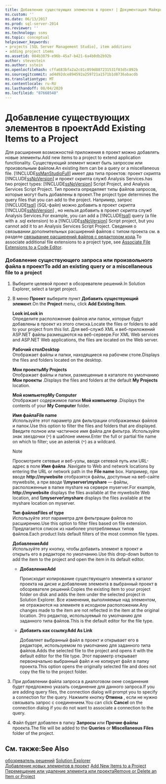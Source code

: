 ```yaml
---
title: Добавление существующих элементов в проект | Документация Майкрософт
ms.custom: ''
ms.date: 06/13/2017
ms.prod: sql-server-2014
ms.reviewer: ''
ms.technology: ssms
ms.topic: conceptual
helpviewer_keywords:
- projects [SQL Server Management Studio], item additions
- adding project items
ms.assetid: 084b3879-e96b-45a7-b421-6a4b0db2b92b
author: stevestein
ms.author: sstein
ms.openlocfilehash: cffa683bfa2a2c81c059d887231531f03d5c892b
ms.sourcegitcommit: ad4d92dce894592a259721a1571b1d8736abacdb
ms.translationtype: MT
ms.contentlocale: ru-RU
ms.lasthandoff: 08/04/2020
ms.locfileid: "87668548"
---
```

# <a name="add-existing-items-to-a-project"></a><span data-ttu-id="6ba92-102">Добавление существующих элементов в проект</span><span class="sxs-lookup"><span data-stu-id="6ba92-102">Add Existing Items to a Project</span></span>
  <span data-ttu-id="6ba92-103">Для расширения возможностей приложения в проект можно добавлять новые элементы.</span><span class="sxs-lookup"><span data-stu-id="6ba92-103">Add new items to a project to extend application functionality.</span></span> <span data-ttu-id="6ba92-104">Существующий элемент может быть запросом или произвольным файлом.</span><span class="sxs-lookup"><span data-stu-id="6ba92-104">An existing item can be a query or a miscellaneous file.</span></span> [!INCLUDE[ssManStudioFull](../../includes/ssmanstudiofull-md.md)] <span data-ttu-id="6ba92-105">имеет два типа проектов: проект скрипта [!INCLUDE[ssNoVersion](../../includes/ssnoversion-md.md)] и проект скрипта служб Analysis Services.</span><span class="sxs-lookup"><span data-stu-id="6ba92-105">has two project types: [!INCLUDE[ssNoVersion](../../includes/ssnoversion-md.md)] Script Project, and Analysis Services Script Project.</span></span> <span data-ttu-id="6ba92-106">Тип проекта определяет типы файлов запросов, которые могут быть добавлены в проект.</span><span class="sxs-lookup"><span data-stu-id="6ba92-106">The project type determines the query files that you can add to the project.</span></span> <span data-ttu-id="6ba92-107">Например, запрос [!INCLUDE[tsql](../../includes/tsql-md.md)] (SQL-файл) можно добавить в проект скрипта [!INCLUDE[ssNoVersion](../../includes/ssnoversion-md.md)] , но нельзя добавить в проект скрипта служб Analysis Services.</span><span class="sxs-lookup"><span data-stu-id="6ba92-107">For example, you can add a [!INCLUDE[tsql](../../includes/tsql-md.md)] query (a file with a .sql extension) to a [!INCLUDE[ssNoVersion](../../includes/ssnoversion-md.md)] Script project, but you cannot add it to an Analysis Services Script Project.</span></span> <span data-ttu-id="6ba92-108">Сведения о связывании дополнительных расширений файлов с типом проекта см. в разделе [связывание расширений файлов с редактором кода](../../relational-databases/scripting/associate-file-extensions-to-a-code-editor.md).</span><span class="sxs-lookup"><span data-stu-id="6ba92-108">To associate additional file extensions to a project type, see [Associate File Extensions to a Code Editor](../../relational-databases/scripting/associate-file-extensions-to-a-code-editor.md).</span></span>  
  
### <a name="to-add-an-existing-query-or-a-miscellaneous-file-to-a-project"></a><span data-ttu-id="6ba92-109">Добавление существующего запроса или произвольного файла в проект</span><span class="sxs-lookup"><span data-stu-id="6ba92-109">To add an existing query or a miscellaneous file to a project</span></span>  
  
1.  <span data-ttu-id="6ba92-110">Выберите целевой проект в обозревателе решений.</span><span class="sxs-lookup"><span data-stu-id="6ba92-110">In Solution Explorer, select a target project.</span></span>  
  
2.  <span data-ttu-id="6ba92-111">В меню **Проект** выберите пункт **Добавить существующий элемент**.</span><span class="sxs-lookup"><span data-stu-id="6ba92-111">On the **Project** menu, click **Add Existing Item**.</span></span>  
  
     <span data-ttu-id="6ba92-112">**Look in**</span><span class="sxs-lookup"><span data-stu-id="6ba92-112">**Look in**</span></span>  
     <span data-ttu-id="6ba92-113">Определите расположение файлов или папок, которые будут добавлены в проект из этого списка.</span><span class="sxs-lookup"><span data-stu-id="6ba92-113">Locate the files or folders to add to your project from this list.</span></span> <span data-ttu-id="6ba92-114">Для веб-служб XML и веб-приложений ASP.NET файлы размещаются на веб-сервере.</span><span class="sxs-lookup"><span data-stu-id="6ba92-114">For XML Web services and ASP.NET Web applications, the files are located on the Web server.</span></span>  
  
     <span data-ttu-id="6ba92-115">**Рабочий стол**</span><span class="sxs-lookup"><span data-stu-id="6ba92-115">**Desktop**</span></span>  
     <span data-ttu-id="6ba92-116">Отображает файлы и папки, находящиеся на рабочем столе.</span><span class="sxs-lookup"><span data-stu-id="6ba92-116">Displays the files and folders located on the desktop.</span></span>  
  
     <span data-ttu-id="6ba92-117">**Мои проекты**</span><span class="sxs-lookup"><span data-stu-id="6ba92-117">**My Projects**</span></span>  
     <span data-ttu-id="6ba92-118">Отображает файлы и папки, размещенные в каталоге по умолчанию **Мои проекты** .</span><span class="sxs-lookup"><span data-stu-id="6ba92-118">Displays the files and folders at the default **My Projects** location.</span></span>  
  
     <span data-ttu-id="6ba92-119">**Мой компьютер**</span><span class="sxs-lookup"><span data-stu-id="6ba92-119">**My Computer**</span></span>  
     <span data-ttu-id="6ba92-120">Отображает содержимое папки **Мой компьютер** .</span><span class="sxs-lookup"><span data-stu-id="6ba92-120">Displays the contents of your **My Computer** folder.</span></span>  
  
     <span data-ttu-id="6ba92-121">**Имя файла**</span><span class="sxs-lookup"><span data-stu-id="6ba92-121">**File name**</span></span>  
     <span data-ttu-id="6ba92-122">Используйте этот параметр для фильтрации отображаемых файлов и папок.</span><span class="sxs-lookup"><span data-stu-id="6ba92-122">Use this option to filter the files and folders that are displayed.</span></span> <span data-ttu-id="6ba92-123">Введите полное или частичное имя файла для фильтра. Используйте знак звездочки (`*`) в шаблоне имени.</span><span class="sxs-lookup"><span data-stu-id="6ba92-123">Enter the full or partial file name on which to filter; use an asterisk (`*`) as a wildcard.</span></span>  
  
    > [!NOTE]  
    >  <span data-ttu-id="6ba92-124">Просмотрите сетевые и веб-узлы, вводя сетевой путь или URL-адрес в поле **Имя файла** .</span><span class="sxs-lookup"><span data-stu-id="6ba92-124">Navigate to Web and network locations by entering the URL or network path in the **File name** box.</span></span> <span data-ttu-id="6ba92-125">Например, при вводе **http://mywebsite** отобразятся файлы, доступные на веб-сайте mywebsite, а при вводе **\\\myserver\myshare** — файлы, расположенные в папке myshare на сервере myserver.</span><span class="sxs-lookup"><span data-stu-id="6ba92-125">For example, **http://mywebsite** displays the files available at the mywebsite Web location, and **\\\myserver\myshare** displays the files available at the myshare location on myserver.</span></span>  
  
     <span data-ttu-id="6ba92-126">**Тип файлов**</span><span class="sxs-lookup"><span data-stu-id="6ba92-126">**Files of type**</span></span>  
     <span data-ttu-id="6ba92-127">Используйте этот параметра для фильтрации файлов по расширению.</span><span class="sxs-lookup"><span data-stu-id="6ba92-127">Use this option to filter files based on file extension.</span></span> <span data-ttu-id="6ba92-128">Предлагается список из наиболее употребляемых типов файлов.</span><span class="sxs-lookup"><span data-stu-id="6ba92-128">Each product lists default filters of the most common file types.</span></span>  
  
     <span data-ttu-id="6ba92-129">**Добавление**</span><span class="sxs-lookup"><span data-stu-id="6ba92-129">**Add**</span></span>  
     <span data-ttu-id="6ba92-130">Используйте эту кнопку, чтобы добавить элемент в проект и открыть его в редакторе по умолчанию.</span><span class="sxs-lookup"><span data-stu-id="6ba92-130">Use this drop-down button to add the item to the project and open the item in its default editor.</span></span>  
  
    -   <span data-ttu-id="6ba92-131">**Добавление**</span><span class="sxs-lookup"><span data-stu-id="6ba92-131">**Add**</span></span>  
  
         <span data-ttu-id="6ba92-132">Происходит копирование существующего элемента в каталог проекта на диске и добавление элемента в выбранный проект в обозревателе решений.</span><span class="sxs-lookup"><span data-stu-id="6ba92-132">Copies the existing item to your project folder on disk and adds the item under the selected project in Solution Explorer.</span></span> <span data-ttu-id="6ba92-133">Все изменения, выполняемые над элементом, не отражаются на элементе в исходном расположении.</span><span class="sxs-lookup"><span data-stu-id="6ba92-133">Any changes made to the item are not reflected in the item at the original location.</span></span> <span data-ttu-id="6ba92-134">Это редактор, используемый по умолчанию для заданного типа файлов.</span><span class="sxs-lookup"><span data-stu-id="6ba92-134">This is the default editor for the file type.</span></span>  
  
    -   <span data-ttu-id="6ba92-135">**Добавить как ссылку**</span><span class="sxs-lookup"><span data-stu-id="6ba92-135">**Add As Link**</span></span>  
  
         <span data-ttu-id="6ba92-136">Добавляет выбранный файл в проект и открывает его в редакторе, используемом по умолчанию для заданного типа файлов.</span><span class="sxs-lookup"><span data-stu-id="6ba92-136">Adds the selected file to the project and opens it with the default editor for the file type.</span></span> <span data-ttu-id="6ba92-137">Этот параметр открывает первоначально выбранный файл и не копирует файл в папку проекта.</span><span class="sxs-lookup"><span data-stu-id="6ba92-137">This option opens the originally selected file and does not copy the file to the project folder.</span></span>  
  
3.  <span data-ttu-id="6ba92-138">При добавлении файла запроса в диалоговом окне соединения будет предложено указать соединение для данного запроса.</span><span class="sxs-lookup"><span data-stu-id="6ba92-138">If you are adding query files, the connection dialog will prompt you to specify a connection for the query.</span></span> <span data-ttu-id="6ba92-139">Нажмите кнопку **Отмена** , если не нужно связывать запрос с соединением.</span><span class="sxs-lookup"><span data-stu-id="6ba92-139">You can click **Cancel** on the connection dialog if you do not want to associate a connection to the query.</span></span>  
  
4.  <span data-ttu-id="6ba92-140">Файл будет добавлен в папку **Запросы** или **Прочие файлы** проекта.</span><span class="sxs-lookup"><span data-stu-id="6ba92-140">The file will be added to the **Queries** or **Miscellaneous Files** folder of the project.</span></span>  
  
## <a name="see-also"></a><span data-ttu-id="6ba92-141">См. также:</span><span class="sxs-lookup"><span data-stu-id="6ba92-141">See Also</span></span>  
 <span data-ttu-id="6ba92-142">[обозреватель решений](solution-explorer.md) </span><span class="sxs-lookup"><span data-stu-id="6ba92-142">[Solution Explorer](solution-explorer.md) </span></span>  
 <span data-ttu-id="6ba92-143">[Добавление новых элементов в проект](add-new-items-to-a-project.md) </span><span class="sxs-lookup"><span data-stu-id="6ba92-143">[Add New Items to a Project](add-new-items-to-a-project.md) </span></span>  
 [<span data-ttu-id="6ba92-144">Перемещение или удаление элемента или проекта</span><span class="sxs-lookup"><span data-stu-id="6ba92-144">Remove or Delete an Item or Project</span></span>](remove-or-delete-an-item-or-project.md)  
  
  

